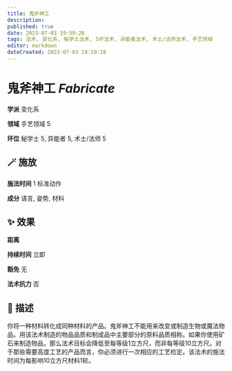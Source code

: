 ```yaml
---
title: 鬼斧神工
description: 
published: true
date: 2023-07-03 19:59:28
tags: 法术, 变化系, 秘学士法术, 5环法术, 异能者法术, 术士/法师法术, 手艺领域
editor: markdown
dateCreated: 2023-07-03 19:59:28
---
```


# **鬼斧神工** *Fabricate*

**学派** 变化系 

**领域** 手艺领域 5

**环位** 秘学士 5, 异能者 5, 术士/法师 5

## 🪄 施放

**施法时间** 1 标准动作

**成分** 语言, 姿势, 材料

## ✨ 效果  

**距离**   

**持续时间** 立即 

**豁免** 无

**法术抗力** 否

## 📖 描述

你将一种材料转化成同种材料的产品。鬼斧神工不能用来改变或制造生物或魔法物品。用该法术制造的物品品质和制成品中主要部分的原料品质相称。如果你使用矿石来制造物品，那么法术目标会降低至每等级1立方尺，而非每等级10立方尺。对于那些需要高度工艺的产品而言，你必须进行一次相应的工艺检定。该法术的施法时间为每影响10立方尺材料1轮。
    
